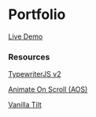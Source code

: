 # Portfolio

[Live Demo](https://skcode0.github.io/porfolio/)


### Resources

[TypewriterJS v2](https://www.npmjs.com/package/typewriter-effect)

[Animate On Scroll (AOS)](https://github.com/michalsnik/aos#animations)

[Vanilla Tilt](https://micku7zu.github.io/vanilla-tilt.js/)


